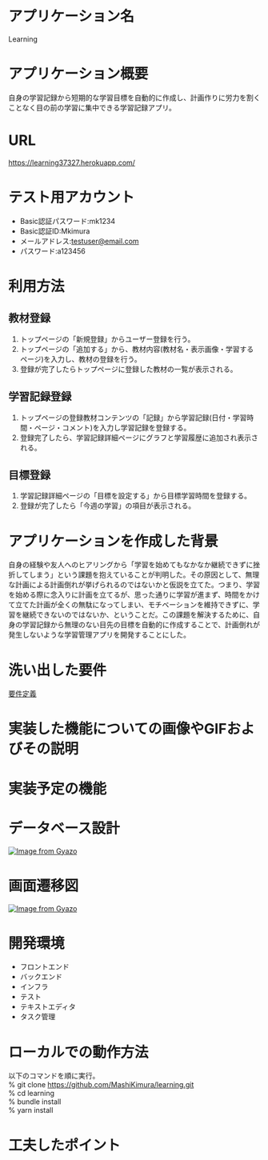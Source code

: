 # アプリケーション名
Learning

# アプリケーション概要
自身の学習記録から短期的な学習目標を自動的に作成し、計画作りに労力を割くことなく目の前の学習に集中できる学習記録アプリ。

# URL
https://learning37327.herokuapp.com/

# テスト用アカウント
- Basic認証パスワード:mk1234
- Basic認証ID:Mkimura
- メールアドレス:testuser@email.com
- パスワード:a123456

# 利用方法
## 教材登録
1. トップページの「新規登録」からユーザー登録を行う。
2. トップページの「追加する」から、教材内容(教材名・表示画像・学習するページ)を入力し、教材の登録を行う。
3. 登録が完了したらトップページに登録した教材の一覧が表示される。

## 学習記録登録
1. トップページの登録教材コンテンツの「記録」から学習記録(日付・学習時間・ページ・コメント)を入力し学習記録を登録する。
2. 登録完了したら、学習記録詳細ページにグラフと学習履歴に追加され表示される。

## 目標登録
1. 学習記録詳細ページの「目標を設定する」から目標学習時間を登録する。
2. 登録が完了したら「今週の学習」の項目が表示される。

# アプリケーションを作成した背景
自身の経験や友人へのヒアリングから「学習を始めてもなかなか継続できずに挫折してしまう」という課題を抱えていることが判明した。その原因として、無理な計画による計画倒れが挙げられるのではないかと仮説を立てた。つまり、学習を始める際に念入りに計画を立てるが、思った通りに学習が進まず、時間をかけて立てた計画が全くの無駄になってしまい、モチベーションを維持できずに、学習を継続できないのではないか、ということだ。この課題を解決するために、自身の学習記録から無理のない目先の目標を自動的に作成することで、計画倒れが発生しないような学習管理アプリを開発することにした。

# 洗い出した要件
[要件定義](https://docs.google.com/spreadsheets/d/1UyGfH1t4Il-dFLrofOh7sJAQpHHodvF2aaoOvmkVfNQ/edit?usp=sharing)
# 実装した機能についての画像やGIFおよびその説明

# 実装予定の機能

# データベース設計
[![Image from Gyazo](https://i.gyazo.com/3a90cf3c176fc3a880f28453b1d595ee.png)](https://gyazo.com/3a90cf3c176fc3a880f28453b1d595ee)
# 画面遷移図
[![Image from Gyazo](https://i.gyazo.com/d11a764c95fc13eac811b9c43db32cb4.png)](https://gyazo.com/d11a764c95fc13eac811b9c43db32cb4)
# 開発環境
- フロントエンド
- バックエンド
- インフラ
- テスト
- テキストエディタ
- タスク管理

# ローカルでの動作方法
以下のコマンドを順に実行。  
% git clone https://github.com/MashiKimura/learning.git  
% cd learning  
% bundle install  
% yarn install

# 工夫したポイント

